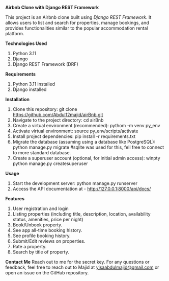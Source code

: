 **Airbnb Clone with Django REST Framework**

This project is an Airbnb clone built using _Django REST Framework_. 
It allows users to list and search for properties, manage bookings, and provides functionalities similar to the popular accommodation rental platform.

**Technologies Used**

1. Python 3.11
2. Django
3. Django REST Framework (DRF)

**Requirements**

1. Python 3.11 installed
2. Django installed

**Installation**

1. Clone this repository: git clone https://github.com/Abdul12majid/airBnb.git
2. Navigate to the project directory: cd airBnb
3. Create a virtual environment (recommended): pythom -m venv py_env
4. Activate virtual environment: source py_env/scripts/activate
5. Install project dependencies: pip install -r requirements.txt
6. Migrate the database (assuming using a database like PostgreSQL): python manage.py migrate   #sqlite was used for this, fell free to connect to more standard database.
7. Create a superuser account (optional, for initial admin access): winpty python manage.py createsuperuser

**Usage**

1. Start the development server: python manage.py runserver
2. Access the API documentation at - http://127.0.0.1:8000/api/docs/

**Features** 

1. User registration and login
2. Listing properties (including title, description, location, availability status, amenities, price per night)
3. Book/Unbook property.
4. See app all-time booking history.
5. See profile booking history.
6. Submit/Edit reviews on properties.
7. Rate a property.
8. Search by title of property.

**Contact Me**
Reach out to me for the secret key.
For any questions or feedback, feel free to reach out to Majid at yisaabdulmajid@gmail.com or open an issue on the GitHub repository.
   
